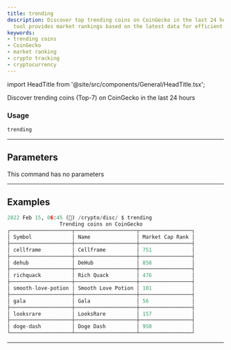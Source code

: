 ```yaml
---
title: trending
description: Discover top trending coins on CoinGecko in the last 24 hours. Our expert
  tool provides market rankings based on the latest data for efficient crypto tracking.
keywords:
- trending coins
- CoinGecko
- market ranking
- crypto tracking
- cryptocurrency
---
```


import HeadTitle from '@site/src/components/General/HeadTitle.tsx';

<HeadTitle title="trending - Disc - Crypto - Reference | OpenBB Terminal Docs" />

Discover trending coins (Top-7) on CoinGecko in the last 24 hours

### Usage

```python
trending
```

---

## Parameters

This command has no parameters



---

## Examples

```python
2022 Feb 15, 06:45 (🦋) /crypto/disc/ $ trending
                 Trending coins on CoinGecko
┌────────────────────┬────────────────────┬─────────────────┐
│ Symbol             │ Name               │ Market Cap Rank │
├────────────────────┼────────────────────┼─────────────────┤
│ cellframe          │ Cellframe          │ 751             │
├────────────────────┼────────────────────┼─────────────────┤
│ dehub              │ DeHub              │ 858             │
├────────────────────┼────────────────────┼─────────────────┤
│ richquack          │ Rich Quack         │ 476             │
├────────────────────┼────────────────────┼─────────────────┤
│ smooth-love-potion │ Smooth Love Potion │ 101             │
├────────────────────┼────────────────────┼─────────────────┤
│ gala               │ Gala               │ 56              │
├────────────────────┼────────────────────┼─────────────────┤
│ looksrare          │ LooksRare          │ 157             │
├────────────────────┼────────────────────┼─────────────────┤
│ doge-dash          │ Doge Dash          │ 950             │
└────────────────────┴────────────────────┴─────────────────┘
```
---
